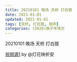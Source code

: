 ```yaml
---
title: 20210101 晚场 天桥 打白狼 
date: 2021-01-01
updated: 2021-01-01
tags: [天桥, 打白狼, 相声] 
categories: (2020)庚子年场次
---
```

20210101 晚场 天桥 打白狼 



[视频源1](https://weibo.com/1950216183/JBd0yaelF)  by @灯花映祈安